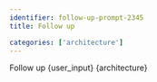 ```yaml
---
identifier: follow-up-prompt-2345
title: Follow up

categories: ['architecture']
---
```

Follow up {user_input} {architecture}
